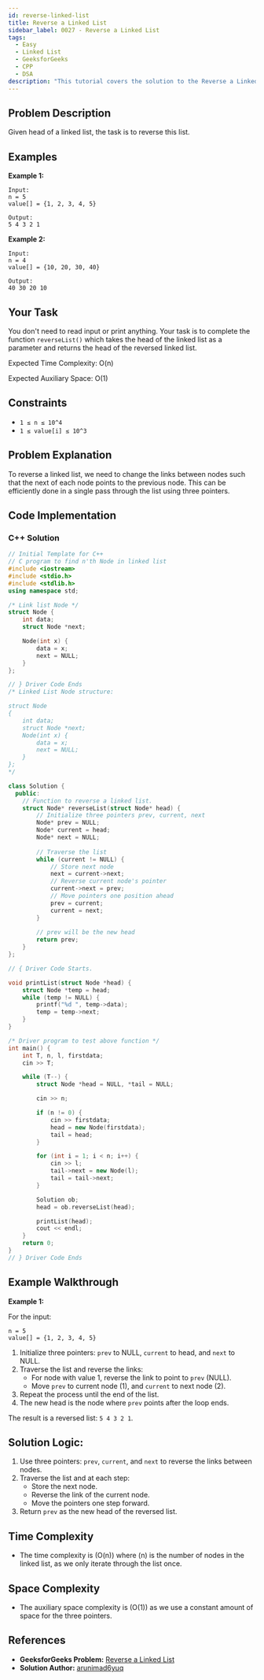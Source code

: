 ```yaml
---
id: reverse-linked-list
title: Reverse a Linked List
sidebar_label: 0027 - Reverse a Linked List
tags:
  - Easy
  - Linked List
  - GeeksforGeeks
  - CPP
  - DSA
description: "This tutorial covers the solution to the Reverse a Linked List problem from the GeeksforGeeks website, featuring implementations in C++."
---
```

## Problem Description

Given head of a linked list, the task is to reverse this list.

## Examples

**Example 1:**

```
Input:
n = 5
value[] = {1, 2, 3, 4, 5}

Output:
5 4 3 2 1
```

**Example 2:**

```
Input:
n = 4
value[] = {10, 20, 30, 40}

Output:
40 30 20 10
```

## Your Task

You don't need to read input or print anything. Your task is to complete the function `reverseList()` which takes the head of the linked list as a parameter and returns the head of the reversed linked list.

Expected Time Complexity: O(n)

Expected Auxiliary Space: O(1)

## Constraints

* `1 ≤ n ≤ 10^4`
* `1 ≤ value[i] ≤ 10^3`

## Problem Explanation

To reverse a linked list, we need to change the links between nodes such that the next of each node points to the previous node. This can be efficiently done in a single pass through the list using three pointers.

## Code Implementation

### C++ Solution

```cpp
// Initial Template for C++
// C program to find n'th Node in linked list
#include <iostream>
#include <stdio.h>
#include <stdlib.h>
using namespace std;

/* Link list Node */
struct Node {
    int data;
    struct Node *next;

    Node(int x) {
        data = x;
        next = NULL;
    }
};

// } Driver Code Ends
/* Linked List Node structure:

struct Node
{
    int data;
    struct Node *next;
    Node(int x) {
        data = x;
        next = NULL;
    }
};
*/

class Solution {
  public:
    // Function to reverse a linked list.
    struct Node* reverseList(struct Node* head) {
        // Initialize three pointers prev, current, next
        Node* prev = NULL;
        Node* current = head;
        Node* next = NULL;
        
        // Traverse the list
        while (current != NULL) {
            // Store next node
            next = current->next;
            // Reverse current node's pointer
            current->next = prev;
            // Move pointers one position ahead
            prev = current;
            current = next;
        }
        
        // prev will be the new head
        return prev;
    }
};

// { Driver Code Starts.

void printList(struct Node *head) {
    struct Node *temp = head;
    while (temp != NULL) {
        printf("%d ", temp->data);
        temp = temp->next;
    }
}

/* Driver program to test above function */
int main() {
    int T, n, l, firstdata;
    cin >> T;

    while (T--) {
        struct Node *head = NULL, *tail = NULL;

        cin >> n;

        if (n != 0) {
            cin >> firstdata;
            head = new Node(firstdata);
            tail = head;
        }

        for (int i = 1; i < n; i++) {
            cin >> l;
            tail->next = new Node(l);
            tail = tail->next;
        }

        Solution ob;
        head = ob.reverseList(head);

        printList(head);
        cout << endl;
    }
    return 0;
}
// } Driver Code Ends
```

## Example Walkthrough

**Example 1:**

For the input:
```
n = 5
value[] = {1, 2, 3, 4, 5}
```

1. Initialize three pointers: `prev` to NULL, `current` to head, and `next` to NULL.
2. Traverse the list and reverse the links:
    - For node with value 1, reverse the link to point to `prev` (NULL).
    - Move `prev` to current node (1), and `current` to next node (2).
3. Repeat the process until the end of the list.
4. The new head is the node where `prev` points after the loop ends.

The result is a reversed list: `5 4 3 2 1`.

## Solution Logic:

1. Use three pointers: `prev`, `current`, and `next` to reverse the links between nodes.
2. Traverse the list and at each step:
    - Store the next node.
    - Reverse the link of the current node.
    - Move the pointers one step forward.
3. Return `prev` as the new head of the reversed list.

## Time Complexity

* The time complexity is \(O(n)\) where \(n\) is the number of nodes in the linked list, as we only iterate through the list once.

## Space Complexity

* The auxiliary space complexity is \(O(1)\) as we use a constant amount of space for the three pointers.

## References

- **GeeksforGeeks Problem:** [Reverse a Linked List](https://www.geeksforgeeks.org/problems/reverse-a-linked-list/1)
- **Solution Author:** [arunimad6yuq](https://www.geeksforgeeks.org/user/arunimad6yuq/)
